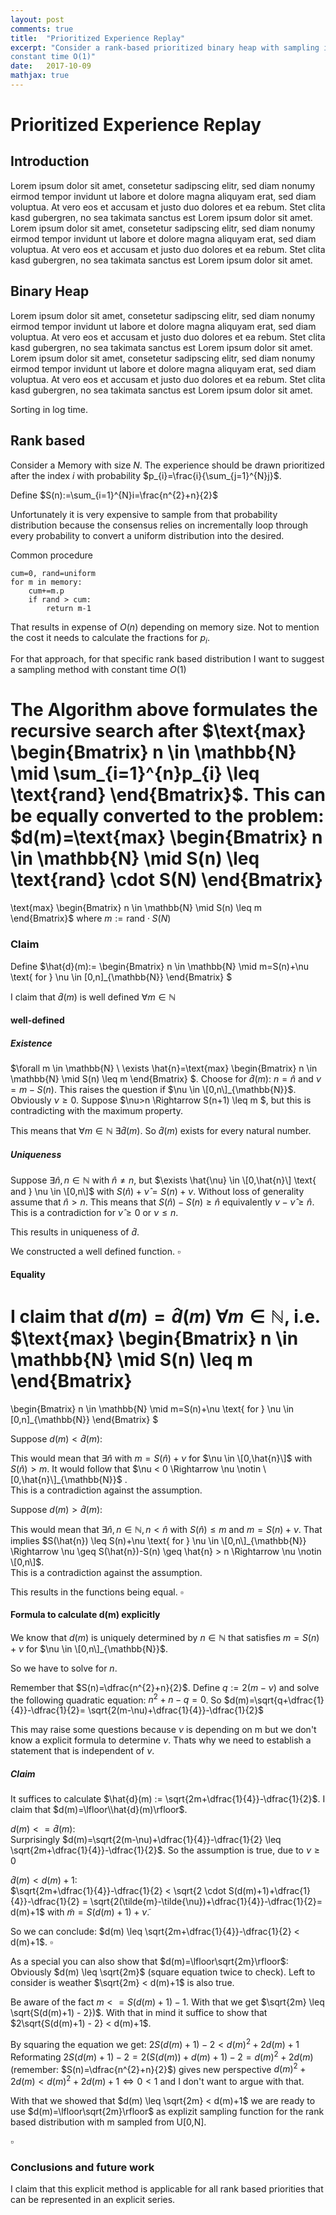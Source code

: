 ```yaml
---
layout: post
comments: true
title:  "Prioritized Experience Replay"
excerpt: "Consider a rank-based prioritized binary heap with sampling in 
constant time O(1)"
date:   2017-10-09
mathjax: true
---
```


# Prioritized Experience Replay
## Introduction

Lorem ipsum dolor sit amet, consetetur sadipscing elitr, sed diam nonumy 
eirmod tempor invidunt ut labore et dolore magna aliquyam erat, sed diam 
voluptua. At vero eos et accusam et justo duo dolores et ea rebum. Stet 
clita kasd gubergren, no sea takimata sanctus est Lorem ipsum dolor sit amet. 
Lorem ipsum dolor sit amet, consetetur sadipscing elitr, sed diam nonumy 
eirmod tempor invidunt ut labore et dolore magna aliquyam erat, sed diam 
voluptua. At vero eos et accusam et justo duo dolores et ea rebum. Stet 
clita kasd gubergren, no sea takimata sanctus est Lorem ipsum dolor sit amet.

## Binary Heap

Lorem ipsum dolor sit amet, consetetur sadipscing elitr, sed diam nonumy 
eirmod tempor invidunt ut labore et dolore magna aliquyam erat, sed diam 
voluptua. At vero eos et accusam et justo duo dolores et ea rebum. Stet 
clita kasd gubergren, no sea takimata sanctus est Lorem ipsum dolor sit amet. 
Lorem ipsum dolor sit amet, consetetur sadipscing elitr, sed diam nonumy 
eirmod tempor invidunt ut labore et dolore magna aliquyam erat, sed diam 
voluptua. At vero eos et accusam et justo duo dolores et ea rebum. Stet 
clita kasd gubergren, no sea takimata sanctus est Lorem ipsum dolor sit amet.

Sorting in log time.


## Rank based
Consider a Memory with size $N$. The experience should be drawn prioritized 
after the index $i$ with probability $p_{i}=\frac{i}{\sum_{j=1}^{N}j}$.

Define $S(n):=\sum_{i=1}^{N}i=\frac{n^{2}+n}{2}$

Unfortunately it is very expensive to sample from that probability 
distribution because the consensus relies on incrementally loop through 
every probability to convert a uniform distribution into the desired.

Common procedure
```
cum=0, rand=uniform
for m in memory:
    cum+=m.p
    if rand > cum:
        return m-1
```

That results in expense of $O(n)$ depending on memory size. Not to mention 
the cost it needs to calculate the fractions for $p_{i}$.

For that approach, for that specific rank based distribution I want to 
suggest a sampling method with constant time $O(1)$

The Algorithm above formulates the recursive search after 
$\text{max}
\begin{Bmatrix}
n \in \mathbb{N} \mid \sum_{i=1}^{n}p_{i} \leq \text{rand}
\end{Bmatrix}$. 
This can be 
equally converted to the problem:
$d(m)=\text{max}
\begin{Bmatrix} 
n \in \mathbb{N} \mid S(n) \leq \text{rand} \cdot S(N)
\end{Bmatrix}
=
\text{max}
\begin{Bmatrix} 
n \in \mathbb{N} \mid S(n) \leq m
\end{Bmatrix}$ 
where $m:=\text{rand} \cdot S(N)$

### Claim
Define 
$\hat{d}(m):=
\begin{Bmatrix} 
n \in \mathbb{N} \mid m=S(n)+\nu \text{ for } \nu \in \[0,n\]_{\mathbb{N}}
\end{Bmatrix} $

I claim that $\hat{d}(m)$ is well defined $\forall m \in \mathbb{N}$

#### well-defined

##### Existence

$\forall m \in \mathbb{N} \ \exists \hat{n}=\text{max}
\begin{Bmatrix} 
n \in \mathbb{N} \mid S(n) \leq m
\end{Bmatrix} $.
Choose for $\hat{d}(m)$: $n=\hat{n} \text{ and } \nu=m-S(n)$. This raises the 
question if $\nu \in \[0,n\]_{\mathbb{N}}$. Obviously $\nu \geq 0$. Suppose $\nu>n 
\Rightarrow S(n+1)
\leq m $, but this is contradicting with the maximum property. 

This means that $\forall m \in \mathbb{N} \ \exists \hat{d}(m)$. So 
$\hat{d}(m)$ exists for every natural number.
 
##### Uniqueness

Suppose $\exists \hat{n}, n \in \mathbb{N} \text{ with } \hat{n} \neq n$, but 
$\exists
\hat{\nu} \in \[0,\hat{n}\] \text{ and } \nu \in 
\[0,n\]$ with 
$S(\hat{n})+\hat{\nu}=S(n)+\nu$.
Without loss of generality assume that $\hat{n} > n$. This means that 
$S(\hat{n})-S(n) \geq \hat{n}$ equivalently $\nu - \hat{\nu} \geq \hat{n}$.
This is a contradiction for $\hat{\nu} \geq 0 \text{ or } \nu \leq n$. 

This results in uniqueness of $\hat{d}$.

We constructed a well defined function. $\square$

#### Equality

I claim that $d(m)=\hat{d}(m) \ \forall m \in \mathbb{N}$, i.e.
$\text{max}
\begin{Bmatrix} 
n \in \mathbb{N} \mid S(n) \leq m
\end{Bmatrix}
=
\begin{Bmatrix} 
n \in \mathbb{N} \mid m=S(n)+\nu \text{ for } \nu \in \[0,n\]_{\mathbb{N}}
\end{Bmatrix} $


Suppose  $d(m)<\hat{d}(m)$:

This would mean that 
$\exists \hat{n}$ 
with 
$m=S(\hat{n})+\nu$ for $\nu \in \[0,\hat{n}\]$ with $S(\hat{n}) > m$. 
It would follow that 
$\nu < 0 \Rightarrow \nu \notin \[0,\hat{n}\]_{\mathbb{N}}$ .   
This is a contradiction against the assumption.

Suppose  $d(m)>\hat{d}(m)$:

This would mean that 
$\exists \hat{n},n \in \mathbb{N}, n<\hat{n}$ with $S(\hat{n}) \leq m$ and 
$m=S(n)+\nu$.
That implies 
$S(\hat{n}) \leq S(n)+\nu \text{ for } \nu \in \[0,n\]_{\mathbb{N}} 
\Rightarrow 
\nu \geq S(\hat{n})-S(n) \geq \hat{n} > n \Rightarrow \nu \notin \[0,n\]$.   
This is a contradiction against the assumption.

This results in the functions being equal. $\square$

#### Formula to calculate d(m) explicitly

We know that $d(m)$ is uniquely determined by $n \in \mathbb{N}$ that 
satisfies 
$m=S(n) + \nu$ for $\nu \in \[0,n\]_{\mathbb{N}}$.

So we have to solve for $n$.

Remember that $S(n)=\dfrac{n^{2}+n}{2}$. Define $q:=2(m-\nu)$ and solve the 
following quadratic equation:
$n^{2}+n-q=0$. So $d(m)=\sqrt{q+\dfrac{1}{4}}-\dfrac{1}{2}=
\sqrt{2(m-\nu)+\dfrac{1}{4}}-\dfrac{1}{2}$

This may raise some questions because $\nu$ is depending on m but we don't 
know a explicit formula to determine $\nu$. Thats why we need to establish 
a statement that is independent of $\nu$.

##### Claim

It suffices to calculate
$\hat{d}(m) := \sqrt{2m+\dfrac{1}{4}}-\dfrac{1}{2}$. I claim that
$d(m)=\lfloor\\hat{d}(m)\rfloor$.

$d(m)<=\hat{d}(m)$:  
Surprisingly $d(m)=\sqrt{2(m-\nu)+\dfrac{1}{4}}-\dfrac{1}{2} \leq
\sqrt{2m+\dfrac{1}{4}}-\dfrac{1}{2}$. So the assumption is true, due to 
$\nu \geq 0$

$\hat{d}(m)<d(m)+1$:  
$\sqrt{2m+\dfrac{1}{4}}-\dfrac{1}{2} < 
\sqrt{2 \cdot S(d(m)+1)+\dfrac{1}{4}}-\dfrac{1}{2} =
\sqrt{2(\tilde{m}-\tilde{\nu})+\dfrac{1}{4}}-\dfrac{1}{2}=
d(m)+1$ 
with $\tilde{m}=S(d(m)+1)+\tilde{\nu}$.

So we can conclude:
$d(m) \leq \sqrt{2m+\dfrac{1}{4}}-\dfrac{1}{2} < d(m)+1$. $\square$

As a special you can also show that $d(m)=\lfloor\sqrt{2m}\rfloor$:
Obviously $d(m) \leq \sqrt{2m}$ (square equation twice to check). Left to 
consider is weather $\sqrt{2m} < d(m)+1$ is also true.

Be aware of the fact $m <= S(d(m)+1) - 1$. With that we get 
$\sqrt{2m} \leq \sqrt{S(d(m)+1) - 2})$. 
With that in mind it suffice to show that 
$2\sqrt{S(d(m)+1) - 2} < d(m)+1$.

By squaring the equation we get:
$2S(d(m)+1) - 2 < d(m)^{2} + 2d(m)+1$
Reformating
$2S(d(m)+1) - 2 = 2(S(d(m))+d(m)+1) - 2 = d(m)^{2} + 2d(m)$
(remember: $S(n)=\dfrac{n^{2}+n}{2}$) gives new perspective
$d(m)^{2} + 2d(m)<d(m)^{2} + 2d(m)+1
\Leftrightarrow 
0<1$ and I don't want to argue with that.

With that we showed that $d(m) \leq \sqrt{2m} < d(m)+1$ we are ready to use 
$d(m)=\lfloor\sqrt{2m}\rfloor$ as explizit sampling function for the rank 
based distribution with m sampled from U\[0,N\].

$\square$


### Conclusions and future work

I claim that this explicit method is applicable for all rank based 
priorities that can be represented in an explicit series.
